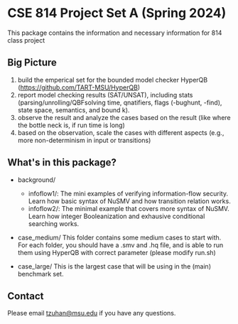 # CSE 814 Project Set A (Spring 2024)

This package contains the information and necessary information for 814 class project


## Big Picture

1. build the emperical set for the bounded model checker HyperQB (https://github.com/TART-MSU/HyperQB)
2. report model checking results (SAT/UNSAT), including stats (parsing/unrolling/QBFsolving time, qnatifiers, flags (-bughunt, -find), state space, semantics, and bound k).  
3. observe the result and analyze the cases based on the result (like where the bottle neck is, if run time is long)
4. based on the observation, scale the cases with different aspects (e.g., more non-determinism in input or transitions)


## What's in this package?
* background/
    + infoflow1/: 
    The mini examples of verifying information-flow security. Learn how basic syntax of NuSMV and how transition relation works.
    + infoflow2/:
    The minimal example that covers more syntax of NuSMV. Learn how integer Booleanization and exhausive conditional searching works. 


* case_medium/
    This folder contains some medium cases to start with. For each folder, you should have a .smv and .hq file, and is able to run them using HyperQB with correct parameter (please modify run.sh) 


* case_large/
    This is the largest case that will be using in the (main) benchmark set.

## Contact
Please email tzuhan@msu.edu if you have any questions.






